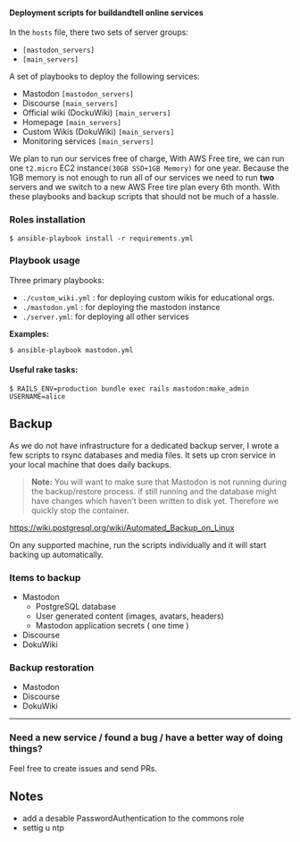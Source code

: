 #### Deployment scripts for buildandtell online services
In the `hosts` file, there two sets of server groups:
- `[mastodon_servers]`
- `[main_servers]`

A set of playbooks to deploy the following services:
- Mastodon `[mastodon_servers]`
- Discourse `[main_servers]`
- Official wiki (DockuWiki) `[main_servers]`
- Homepage `[main_servers]`
- Custom Wikis (DokuWiki) `[main_servers]`
- Monitoring services `[main_servers]`

We plan to run our services free of charge,
With AWS Free tire, we can run one `t2.micro` EC2 instance`(30GB SSD+1GB Memory)` for one year.
Because the 1GB memory is not enough to run all of our services we need to run **two** servers
and we switch to a new AWS Free tire plan every 6th month. With these playbooks and backup scripts
that should not be much of a hassle.

### Roles installation
```
$ ansible-playbook install -r requirements.yml
```

### Playbook usage
Three primary playbooks:
- `./custom_wiki.yml` : for deploying custom wikis for educational orgs.
- `./mastodon.yml` : for deploying the mastodon instance
- `./server.yml`: for deploying all other services

**Examples:**
```
$ ansible-playbook mastodon.yml
```

#### Useful rake tasks:
```
$ RAILS_ENV=production bundle exec rails mastodon:make_admin USERNAME=alice
```


## Backup
As we do not have infrastructure for a dedicated backup server, I wrote a few
scripts to rsync databases and media files. It sets up cron service in your local machine
that does daily backups.

> **Note:** You will want to make sure that Mastodon is not running during the backup/restore process. if still running and the database might have changes which haven’t been written to disk yet. Therefore we quickly stop the container.

https://wiki.postgresql.org/wiki/Automated_Backup_on_Linux

On any supported machine, run the scripts individually and it will start backing up automatically.

### Items to backup
- Mastodon
    - PostgreSQL database
    - User generated content (images, avatars, headers)
    - Mastodon application secrets ( one time )
- Discourse 
- DokuWiki 

### Backup restoration
- Mastodon
- Discourse
- DokuWiki

---

### Need a new service / found a bug / have a better way of doing things?
Feel free to create issues and send PRs.



## Notes
- add a desable PasswordAuthentication to the commons role
- settig u ntp 
